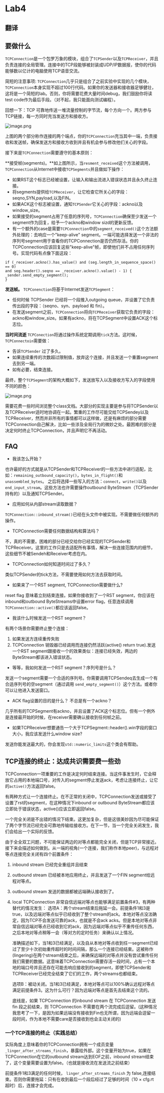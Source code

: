 # Lab4

## 翻译

## 要做什么

`TCPConnection`是一个包罗万象的模块，组合了`TCPSender`以及`TCPReceiver`，并且负责连接的全局管理。连接中的TCP段能够被封装成UDP/IP数据报，使你的代码能够数以亿计的电脑使用TCP语音交流。

简短的注意事项: `TCPConnection`几乎只是组合了之前实验中实现的几个模块，`TCPConnection`本身实现不超过100行代码。如果你的发送器和接收器足够健壮，这将是一个简短的lab。否则，你将需要花费大量时间debug，我们鼓励你将读test code作为最后手段。（对不起，我只能面向测试编程）。

回想一下：TCP 可靠地传送一堆流量控制的字节流，每个方向一个。两方参与TCP链接，每一方同时充当发送方和接收方。

![image.png](https://p9-juejin.byteimg.com/tos-cn-i-k3u1fbpfcp/635b58e53d4942409a4e134a524efc65~tplv-k3u1fbpfcp-watermark.image?)

上图的两个部分称作连接的两个端点，你的`TCPConnection`充当其中一端，负责接收和发送帧，确保发送方和接收方收到并且有机会参与修改他们关心的字段。

接下来是`TCPConnection`需要遵守的基本原则：

**接受帧(segments)。**如上图所示，当`resment_received`这个方法被调用，`TCPConnection`从Internet中接收`TCPSegments`并且做如下操作：

- 如果RST这个标志已经被设置，让输入和输出流进入错误状态并且永久终止连接。
- 将segments提供给`TCPReceiver`，让它检查它所关心的字段：seqno,SYN,payload,以及FIN。
- 如果ACK这个标志被设置，通知`TCPSender`它关心的字段：ackno以及window_size。
- 如果接受的segment占用了任意的序列号，`TCPConnection`确保至少发送一个segment作为回复，给予一个ackno和window sizd的更新反馈。
- 有一个额外的case是需要`TCPConnection`中的`segment_received()`这个方法额外处理的：去响应一个"keep-alive" segment。一端可能选择发送一个非法的序列号segment用于查看你的TCPConnection是否仍然存活。你的TCPConnection应该回复这些"keep-alive"帧，即使他们并不占用任何序列号。实现代码有点像下面这段：

```
if (_receiver.ackno().has_value() and (seg.length_in_sequence_space() == 0)
and seg.header().seqno == _receiver.ackno().value() - 1) {
_sender.send_empty_segment();
}
```

**发送帧。** `TCPConenction`将基于Internet发送`TCPSegment`：

- 任何时候 TCPSender 已经将一个段推入outgoing queue，并设置了它负责传出段的字段：（seqno、syn、payload 和 fin）。
- 在发送segment之前，`TCPConnection`将向`TCPReceiver`获取它负责的字段：ackno和window_size。如果有ackno，将在TCPSegment中设置ACK这个标志位。

**当时间流逝** `TCPConection`将通过操作系统定期调用`tick`方法。这时候，`TCPConnectoin`需要做：
- 告诉`TCPSender` 过了多久。
- 如果连续重传的次数超过限制值，放弃这个连接，并且发送一个重置segment去到另一端。
- 如有必要，结束连接。

最终，整个`TCPSegment`的架构大概如下，发送放写入以及接收方写入的字段使用不同的颜色：

![image.png](https://p9-juejin.byteimg.com/tos-cn-i-k3u1fbpfcp/38e54c27f60947aa9bae7053ffd2f3ca~tplv-k3u1fbpfcp-watermark.image?)

需要花费一些时间浏览整个class文档。大部分的实现主要是参与将TCPSender以及TCPReceiver适时地协调在一起。繁重的工作尽可能交给TCPSendey以及TCPReceiver，然而并非所有的事情都可以这样做，还是有麻烦的部分需要TCPConnection自己解决，比如一些涉及全局行为的微妙之处。最困难的部分是决定何时终止TCPConnection，并且声明它不再活动。

## FAQ 

- 我该怎么开始？

也许最好的方式就是从TCPSender和TCPReceiver的一些方法中进行适配，比如：`remaining_outbound_capacity()`，`bytes_in_flight()`和`unassembled_bytes`。
之后将选择一些写入的方法：`connect`，`write()`以及`end_input_stream`。这些方法也许需要操作outbound ByteStream（TCPSender持有的）以及通知TCPSender。

- 应用如何从内部stream读取数据？

`TCPConnection::inbound_stream()`已经在头文件中被实现。不需要做任何额外的操作。

- TCPConnection需要任何数据结构和算法吗？

不，真的不需要。困难的部分已经交给你已经实现的TCPSender和TCPReceiver。这里的工作只是去适配所有事情，解决一些连接范围内的细节，这些细节不被Sendeh和Receiver考虑在内。

- TCPConnection如何知道时间过了多久？

类似TCPSender的tick方法，不需要使用如何方法去获取时间。

- 如果来了一个RST segment, TCPConnection需要做什么?

reset flag 意味着立刻结束连接。如果你接收到了一个RST segment，你应该在inbound和outbound ByteStreams中设置error flag，任意连续调用`TCPConnection::active()`都应该返回false。

- 我该什么时候发送一个RST segment？

有两个场景你需要终止整个连接：
1. 如果发送方连续重传失败
2. TCPConnection 销毁器已经调用而连接仍然活跃(active() return true).发送一个RST segment跟接收一个的效果类似：连接已经失效，两边的ByteStream都该进入错误状态。

- 等等，我如何发送一个RST segment？序列号是什么？

发送一个segment需要一个合适的序列号。你需要调用TCPSendeq去生成一个有合适序列号的空segment（通过调用 `send_empty_segment()`）这个方法。或者你可以让他进入发送窗口。

- ACK flag设置的目的是什么？ 不总是有一个ackno？

几乎所有的TCPSegment有ackno，并且设置了ACK这个标志位。但有一个例外是连接最开始的时候，在receiver需要确认接收到任何帧之前。

- 如果TCPReceiver想要通告一个大于TCPSegment::header().win字段的窗口大小，我应该发送什么window size?

发送你能发送最大的，你会发现`std::numeric_limits`这个类会有帮助。

## TCP连接的终止：达成共识需要费一些劲

TCPConnection一项重要的工作是决定何时结束连接。当这件事发生时，它会释放它占用的本地端口号，对传入的segment停止发送ack，考虑让连接终止，让它的`active()`方法返回false。

有两种方式让一个连接终止。在不正常的关闭中，TCPConnection发送或接受了设置了rst的segment，在这种情况下inbound or outbound ByteStream都应该立即处于错误状态，active()应该立即返回false。

一个完全关闭是不出错的情况下结束。这更加复杂，但是这很美妙因为尽可能保证了两个字节流已经完全可靠地传输给接收方。在下一节，当一个完全关闭发生，我们会给出一个实际的反馈。

由于全全双工问题，不可能保证两边的对等点都能完全关闭，但是TCP非常接近。接下来会描述如何做到。从一端的视角(一个连接，我们称作本地peer)，与远程对等点连接完全关闭有四个前置条件：

1. inbound stream 已经完全重组并且结束
2. outbound stream 已经被本地应用终止，并且发送了一个FIN segment给远程对等点。
3. outbound stream 发送的数据都被远端确认接收到了。
4. local TCPConnection 非常自信远端对等点也能够满足前置条件#3，有两种替代的情况发生：
    选项A：两个stream结束后拖延一会。前提条件1和3是true，以及远端对等点似乎已经收到了整个stream的ack。本地对等点没法确定，因为TCP不会发送可靠的ack，也就是不会ack acks。但是本地对等点非常自信远端对等点已经收到它的ack，因为远端对等点似乎不重传任何东西，之后本地对等点稍等一会（等对方的定时任务）来确认以上情况。

    准确描述如下，当1和3已经满足，以及自从本地对等点收到任一segment已经过了至少十次初始重传超时的时间间隔，那么一个连接已经结束。这被称作(lingering)在两个stream结束之后，来确保远端的对等点并没有尝试重传任何我们需要的数据。这意味着TCPConnection需要存活一段时间，占有一个本地的端口号并且还存在可能去响应接收到的segment，即使TCPSender和TCPReceiver已经完全结束了它们的工作，两个streams也都结束。

    选项B：被动关闭。当1和3已经满足，本地对等点可以100%确认远程对等点满足前提条件3。这为什么可行？因为远端对等点是首先去结束这个流的。

    底线是，如果 TCPConnection 的inbound stream 在 TCPConnection 发送 fin 段之前结束，则 TCPConnection 不需要在两个流完成后逗留。(这种情况我思考了一下，是因为如果远端没有接收到Fin也无所谓，因为远端会逗留一段时间，作为本地不需要care是否接收到也会主动关闭的)


### 一个TCP连接的终止（实践总结）

实际角度上意味着你的TCPConnection拥有一个成员变量`_linger_after_streams_finish`，暴露给外部。这个变量开始为true，如果在TCPConnection在它的outbound stream达到EOF之前，inbound stream结束了，这个变量需要设置为false。（也就是接收流在发送流之前结束）

前提条件1和3满足的任何时候， `linger_after_streams_finish` 为 false,连接结束。否则你需要拖延：只有在收到最后一个段后经过了足够的时间（10 × cfg.rt 超时）后，连接才会完成。


